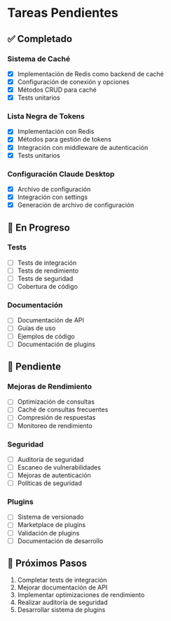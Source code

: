 # Tareas Pendientes

## ✅ Completado

### Sistema de Caché
- [x] Implementación de Redis como backend de caché
- [x] Configuración de conexión y opciones
- [x] Métodos CRUD para caché
- [x] Tests unitarios

### Lista Negra de Tokens
- [x] Implementación con Redis
- [x] Métodos para gestión de tokens
- [x] Integración con middleware de autenticación
- [x] Tests unitarios

### Configuración Claude Desktop
- [x] Archivo de configuración
- [x] Integración con settings
- [x] Generación de archivo de configuración

## 🚧 En Progreso

### Tests
- [ ] Tests de integración
- [ ] Tests de rendimiento
- [ ] Tests de seguridad
- [ ] Cobertura de código

### Documentación
- [ ] Documentación de API
- [ ] Guías de uso
- [ ] Ejemplos de código
- [ ] Documentación de plugins

## 📝 Pendiente

### Mejoras de Rendimiento
- [ ] Optimización de consultas
- [ ] Caché de consultas frecuentes
- [ ] Compresión de respuestas
- [ ] Monitoreo de rendimiento

### Seguridad
- [ ] Auditoría de seguridad
- [ ] Escaneo de vulnerabilidades
- [ ] Mejoras de autenticación
- [ ] Políticas de seguridad

### Plugins
- [ ] Sistema de versionado
- [ ] Marketplace de plugins
- [ ] Validación de plugins
- [ ] Documentación de desarrollo

## 📅 Próximos Pasos

1. Completar tests de integración
2. Mejorar documentación de API
3. Implementar optimizaciones de rendimiento
4. Realizar auditoría de seguridad
5. Desarrollar sistema de plugins 